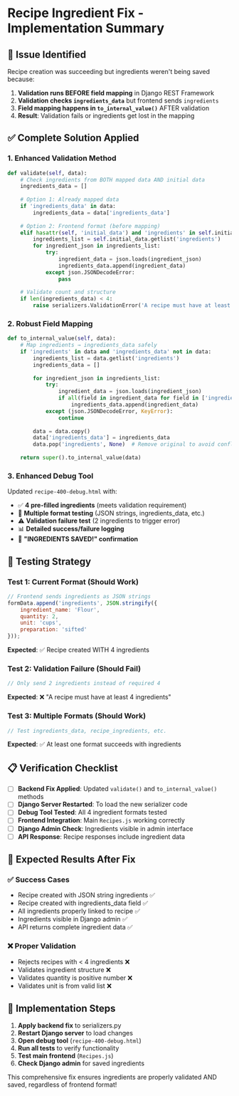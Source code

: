 # Recipe Ingredient Fix - Implementation Summary

## 🎯 **Issue Identified**
Recipe creation was succeeding but ingredients weren't being saved because:
1. **Validation runs BEFORE field mapping** in Django REST Framework
2. **Validation checks `ingredients_data`** but frontend sends `ingredients`  
3. **Field mapping happens in `to_internal_value()`** AFTER validation
4. **Result**: Validation fails or ingredients get lost in the mapping

## ✅ **Complete Solution Applied**

### 1. **Enhanced Validation Method**
```python
def validate(self, data):
    # Check ingredients from BOTH mapped data AND initial data
    ingredients_data = []
    
    # Option 1: Already mapped data
    if 'ingredients_data' in data:
        ingredients_data = data['ingredients_data']
    
    # Option 2: Frontend format (before mapping)
    elif hasattr(self, 'initial_data') and 'ingredients' in self.initial_data:
        ingredients_list = self.initial_data.getlist('ingredients')
        for ingredient_json in ingredients_list:
            try:
                ingredient_data = json.loads(ingredient_json)
                ingredients_data.append(ingredient_data)
            except json.JSONDecodeError:
                pass
    
    # Validate count and structure
    if len(ingredients_data) < 4:
        raise serializers.ValidationError('A recipe must have at least 4 ingredients.')
```

### 2. **Robust Field Mapping**
```python
def to_internal_value(self, data):
    # Map ingredients → ingredients_data safely
    if 'ingredients' in data and 'ingredients_data' not in data:
        ingredients_list = data.getlist('ingredients')
        ingredients_data = []
        
        for ingredient_json in ingredients_list:
            try:
                ingredient_data = json.loads(ingredient_json)
                if all(field in ingredient_data for field in ['ingredient_name', 'quantity', 'unit']):
                    ingredients_data.append(ingredient_data)
            except (json.JSONDecodeError, KeyError):
                continue
        
        data = data.copy()
        data['ingredients_data'] = ingredients_data
        data.pop('ingredients', None)  # Remove original to avoid conflicts
    
    return super().to_internal_value(data)
```

### 3. **Enhanced Debug Tool**
Updated `recipe-400-debug.html` with:
- ✅ **4 pre-filled ingredients** (meets validation requirement)
- 🧪 **Multiple format testing** (JSON strings, ingredients_data, etc.)
- ⚠️ **Validation failure test** (2 ingredients to trigger error)
- 📊 **Detailed success/failure logging**
- 🎉 **"INGREDIENTS SAVED!" confirmation**

## 🚀 **Testing Strategy**

### Test 1: Current Format (Should Work)
```javascript
// Frontend sends ingredients as JSON strings
formData.append('ingredients', JSON.stringify({
    ingredient_name: 'Flour',
    quantity: 2,
    unit: 'cups',
    preparation: 'sifted'
}));
```
**Expected**: ✅ Recipe created WITH 4 ingredients

### Test 2: Validation Failure (Should Fail)
```javascript
// Only send 2 ingredients instead of required 4
```
**Expected**: ❌ "A recipe must have at least 4 ingredients"

### Test 3: Multiple Formats (Should Work)
```javascript
// Test ingredients_data, recipe_ingredients, etc.
```
**Expected**: ✅ At least one format succeeds with ingredients

## 📋 **Verification Checklist**

- [ ] **Backend Fix Applied**: Updated `validate()` and `to_internal_value()` methods
- [ ] **Django Server Restarted**: To load the new serializer code
- [ ] **Debug Tool Tested**: All 4 ingredient formats tested
- [ ] **Frontend Integration**: Main `Recipes.js` working correctly
- [ ] **Django Admin Check**: Ingredients visible in admin interface
- [ ] **API Response**: Recipe responses include ingredient data

## 🎉 **Expected Results After Fix**

### ✅ **Success Cases**
- Recipe created with JSON string ingredients ✅
- Recipe created with ingredients_data field ✅
- All ingredients properly linked to recipe ✅
- Ingredients visible in Django admin ✅
- API returns complete ingredient data ✅

### ❌ **Proper Validation**
- Rejects recipes with < 4 ingredients ❌
- Validates ingredient structure ❌
- Validates quantity is positive number ❌
- Validates unit is from valid list ❌

## 🔧 **Implementation Steps**

1. **Apply backend fix** to serializers.py
2. **Restart Django server** to load changes
3. **Open debug tool** (`recipe-400-debug.html`)
4. **Run all tests** to verify functionality
5. **Test main frontend** (`Recipes.js`) 
6. **Check Django admin** for saved ingredients

This comprehensive fix ensures ingredients are properly validated AND saved, regardless of frontend format!
